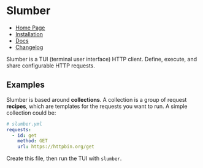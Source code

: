 # Slumber

- [Home Page](https://slumber.lucaspickering.me)
- [Installation](https://slumber.lucaspickering.me/artifacts/)
- [Docs](https://slumber.lucaspickering.me/book/)
- [Changelog](https://slumber.lucaspickering.me/changelog/)

Slumber is a TUI (terminal user interface) HTTP client. Define, execute, and share configurable HTTP requests.

## Examples

Slumber is based around **collections**. A collection is a group of request **recipes**, which are templates for the requests you want to run. A simple collection could be:

```yaml
# slumber.yml
requests:
  - id: get
    method: GET
    url: https://httpbin.org/get
```

Create this file, then run the TUI with `slumber`.
